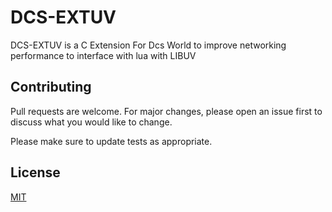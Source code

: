 # DCS-EXTUV
DCS-EXTUV is a C Extension For Dcs World to improve networking performance to interface with lua with LIBUV


## Contributing
Pull requests are welcome. For major changes, please open an issue first to discuss what you would like to change.

Please make sure to update tests as appropriate.

## License
[MIT](https://choosealicense.com/licenses/mit/)
